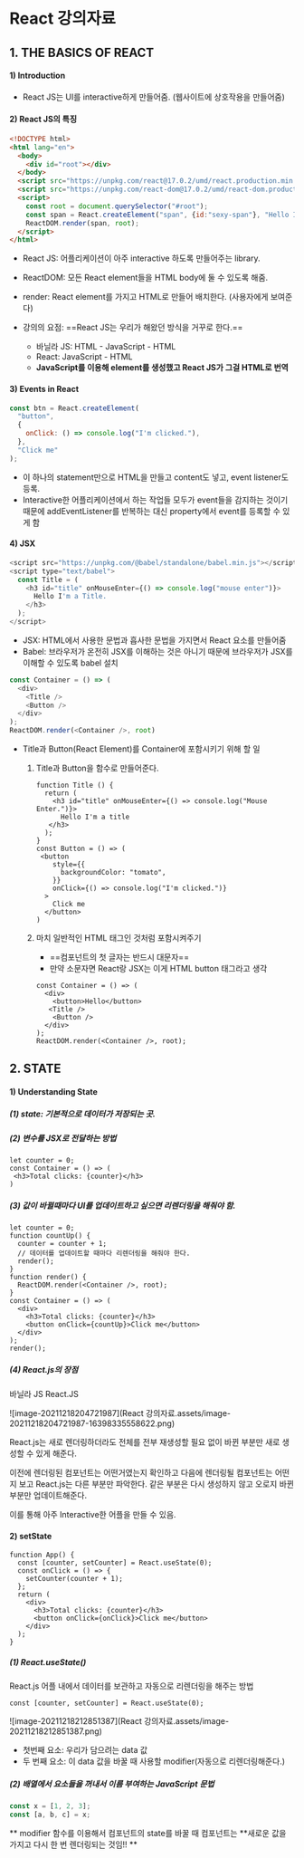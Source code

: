 # React 강의자료

## 1. THE BASICS OF REACT

#### 1) Introduction

- React JS는 UI를 interactive하게 만들어줌. (웹사이트에 상호작용을 만들어줌)





#### 2) React JS의 특징

```html
<!DOCTYPE html>
<html lang="en">
  <body>
    <div id="root"></div>
  </body>
  <script src="https://unpkg.com/react@17.0.2/umd/react.production.min.js"></script>
  <script src="https://unpkg.com/react-dom@17.0.2/umd/react-dom.production.min.js"></script>
  <script>
    const root = document.querySelector("#root");
    const span = React.createElement("span", {id:"sexy-span"}, "Hello I'm a span.");
    ReactDOM.render(span, root);
  </script>
</html>
```

- React JS: 어플리케이션이 아주 interactive 하도록 만들어주는 library.
- ReactDOM: 모든 React element들을 HTML body에 둘 수 있도록 해줌.

- render: React element를 가지고 HTML로 만들어 배치한다. (사용자에게 보여준다)

- 강의의 요점: ==React JS는 우리가 해왔던 방식을 거꾸로 한다.==
  - 바닐라 JS: HTML - JavaScript - HTML
  - React: JavaScript - HTML
  - __JavaScript를 이용해 element를 생성했고 React JS가 그걸 HTML로 번역__





#### 3) Events in React

```javascript
const btn = React.createElement(
  "button", 
  {
    onClick: () => console.log("I'm clicked."),
  }, 
  "Click me"
);
```

- 이 하나의 statement만으로 HTML을 만들고 content도 넣고, event listener도 등록.
- Interactive한 어플리케이션에서 하는 작업들 모두가 event들을 감지하는 것이기 때문에 addEventListener를 반복하는 대신 property에서 event를 등록할 수 있게 함





#### 4) JSX

```javascript
<script src="https://unpkg.com/@babel/standalone/babel.min.js"></script>
<script type="text/babel">
  const Title = (
    <h3 id="title" onMouseEnter={() => console.log("mouse enter")}>
      Hello I'm a Title.
    </h3>
  );
</script>
```

- JSX: HTML에서 사용한 문법과 흡사한 문법을 가지면서 React 요소를 만들어줌
- Babel: 브라우저가 온전히 JSX를 이해하는 것은 아니기 때문에 브라우저가 JSX를 이해할 수 있도록 babel 설치



```javascript
const Container = () => (
  <div>
    <Title />
    <Button />
  </div>
);
ReactDOM.render(<Container />, root)
```

- Title과 Button(React Element)를 Container에 포함시키기 위해 할 일

  1. Title과 Button을 함수로 만들어준다.

     ```react
     function Title () {
       return (
         <h3 id="title" onMouseEnter={() => console.log("Mouse Enter.")}>
           Hello I'm a title
     	</h3>
       );
     }
     const Button = () => (
      <button 
         style={{
           backgroundColor: "tomato",
         }} 
         onClick={() => console.log("I'm clicked.")}
       >
         Click me
       </button>
     )
     ```

  2. 마치 일반적인 HTML 태그인 것처럼 포함시켜주기

     - ==컴포넌트의 첫 글자는 반드시 대문자==
     - 만약 소문자면 React랑 JSX는 이게 HTML button 태그라고 생각

     ```react
     const Container = () => (
       <div>
         <button>Hello</button>
       	<Title />
         <Button />
       </div>
     );
     ReactDOM.render(<Container />, root);
     ```

     







## 2. STATE

#### 1) Understanding State

##### (1) state: 기본적으로 데이터가 저장되는 곳.

##### (2) 변수를 JSX로 전달하는 방법

```react
let counter = 0;
const Container = () => (
 <h3>Total clicks: {counter}</h3>
)
```

##### (3) 값이 바뀔때마다 UI를 업데이트하고 싶으면 리렌더링을 해줘야 함.

```react
let counter = 0;
function countUp() {
  counter = counter + 1;
  // 데이터를 업데이트할 때마다 리렌더링을 해줘야 한다.
  render();
}
function render() {
  ReactDOM.render(<Container />, root);
}
const Container = () => (
  <div>
    <h3>Total clicks: {counter}</h3>
    <button onClick={countUp}>Click me</button>
  </div>
);
render();
```

##### (4) React.js의 장점

바닐라 JS																					React.JS

![image-20211218204721987](React 강의자료.assets/image-20211218204721987-16398335558622.png)

React.js는 새로 렌더링하더라도 전체를 전부 재생성할 필요 없이 바뀐 부분만 새로 생성할 수 있게 해준다.

이전에 렌더링된 컴포넌트는 어떤거였는지 확인하고 다음에 렌더링될 컴포넌트는 어떤지 보고 React.js는 다른 부분만 파악한다. 같은 부분은 다시 생성하지 않고 오로지 바뀐 부분만 업데이트해준다. 

이를 통해 아주 Interactive한 어플을 만들 수 있음.





#### 2) setState

```react
function App() {
  const [counter, setCounter] = React.useState(0);
  const onClick = () => {
    setCounter(counter + 1);
  };
  return (
    <div>
      <h3>Total clicks: {counter}</h3>
      <button onClick={onClick}>Click me</button>
    </div>
  );
}
```

##### (1) React.useState()

React.js 어플 내에서 데이터를 보관하고 자동으로 리렌더링을 해주는 방법

```react
const [counter, setCounter] = React.useState(0);
```

![image-20211218212851387](React 강의자료.assets/image-20211218212851387.png)

- 첫번째 요소: 우리가 담으려는 data 값
- 두 번째 요소: 이 data 값을 바꿀 때 사용할 modifier(자동으로 리렌더링해준다.)



##### (2) 배열에서 요소들을 꺼내서 이름 부여하는 JavaScript 문법

```javascript
const x = [1, 2, 3];
const [a, b, c] = x;
```



** modifier 함수를 이용해서 컴포넌트의 state를 바꿀 때 컴포넌트는 **새로운 값을 가지고 다시 한 번 렌더링되는 것임!! **

